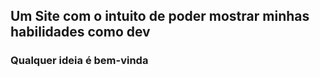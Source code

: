 ## Um Site com o intuito de poder mostrar minhas habilidades como dev
### Qualquer ideia é bem-vinda

